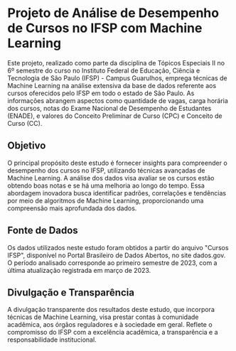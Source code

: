 # Projeto de Análise de Desempenho de Cursos no IFSP com Machine Learning

Este projeto, realizado como parte da disciplina de Tópicos Especiais II no 6º semestre do curso no Instituto Federal de Educação, Ciência e Tecnologia de São Paulo (IFSP) - Campus Guarulhos, emprega técnicas de Machine Learning na análise extensiva da base de dados referente aos cursos oferecidos pelo IFSP em todo o estado de São Paulo. As informações abrangem aspectos como quantidade de vagas, carga horária dos cursos, notas do Exame Nacional de Desempenho de Estudantes (ENADE), e valores do Conceito Preliminar de Curso (CPC) e Conceito de Curso (CC).

## Objetivo

O principal propósito deste estudo é fornecer insights para compreender o desempenho dos cursos no IFSP, utilizando técnicas avançadas de Machine Learning. A análise dos dados visa avaliar se os cursos estão obtendo boas notas e se há uma melhoria ao longo do tempo. Essa abordagem inovadora busca identificar padrões, correlações e tendências por meio de algoritmos de Machine Learning, proporcionando uma compreensão mais aprofundada dos dados.

## Fonte de Dados

Os dados utilizados neste estudo foram obtidos a partir do arquivo "Cursos IFSP", disponível no Portal Brasileiro de Dados Abertos, no site dados.gov. O período analisado corresponde ao primeiro semestre de 2023, com a última atualização registrada em março de 2023.

## Divulgação e Transparência

A divulgação transparente dos resultados deste estudo, que incorpora técnicas de Machine Learning, visa prestar contas à comunidade acadêmica, aos órgãos reguladores e à sociedade em geral. Reflete o compromisso do IFSP com a excelência acadêmica, a transparência e a responsabilidade institucional.
